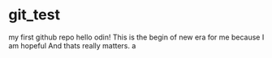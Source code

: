 # git_test
my first github repo
hello odin!
This is the begin of new era for me because I am hopeful
And thats really matters.
a
